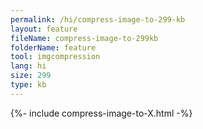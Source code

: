 ```yaml
---
permalink: /hi/compress-image-to-299-kb
layout: feature
fileName: compress-image-to-299kb
folderName: feature
tool: imgcompression
lang: hi
size: 299
type: kb
---
```


{%- include compress-image-to-X.html -%}
